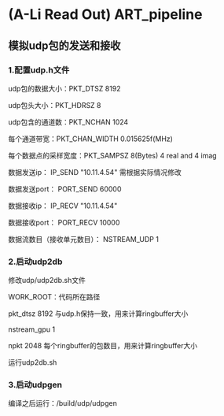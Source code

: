 # (A-Li Read Out) ART_pipeline

## 模拟udp包的发送和接收

### 1.配置udp.h文件

  udp包的数据大小：PKT_DTSZ    8192
  
  udp包头大小：PKT_HDRSZ    8
  
  udp包含的通道数：PKT_NCHAN    1024
  
  每个通道带宽：PKT_CHAN_WIDTH    0.015625f(MHz)
  
  每个数据点的采样宽度：PKT_SAMPSZ    8(Bytes)  4 real and 4 imag

  数据发送ip： IP_SEND    "10.11.4.54"   需根据实际情况修改
  
  数据发送port： PORT_SEND    60000
  
  数据接收ip： IP_RECV    "10.11.4.54"  
  
  数据接收port： PORT_RECV    10000

  数据流数目（接收单元数目）： NSTREAM_UDP    1

### 2.启动udp2db

  修改udp/udp2db.sh文件
  
  WORK_ROOT：代码所在路径
  
  pkt_dtsz  8192  与udp.h保持一致，用来计算ringbuffer大小
  
  nstream_gpu   1  
  
  npkt    2048   每个ringbuffer的包数目，用来计算ringbuffer大小
  
  运行udp2db.sh

### 3.启动udpgen

  编译之后运行：/build/udp/udpgen
